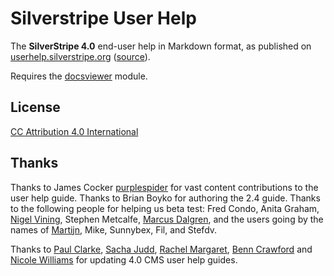 # Silverstripe User Help

The **SilverStripe 4.0** end-user help in Markdown format, as published on
[userhelp.silverstripe.org](http://userhelp.silverstripe.org)
([source](https://github.com/silverstripe/userhelp.silverstripe.org)).

Requires the [docsviewer](https://github.com/silverstripe/silverstripe-docsviewer) module.

## License

[CC Attribution 4.0 International](http://creativecommons.org/licenses/by/4.0/)

## Thanks
Thanks to James Cocker [purplespider](https://github.com/purplespider) for vast content contributions to the user help guide.
Thanks to Brian Boyko for authoring the 2.4 guide.
Thanks to the following people for helping us beta test:
Fred Condo, Anita Graham, [Nigel Vining](http://www.greenskate.co.nz/), Stephen Metcalfe,
[Marcus Dalgren](http://www.dragnet.se/), and the users going by the names of [Martijn](http://www.axyrmedia.nl/), Mike, Sunnybex, Fil, and Stefdv.

Thanks to [Paul Clarke](https://github.com/clarkepaul), [Sacha Judd](https://github.com/sachajudd), [Rachel Margaret](https://github.com/rupachup), [Benn Crawford](https://github.com/be2n) and [Nicole Williams](https://github.com/nicolewilliams16) for updating 4.0 CMS user help guides.
